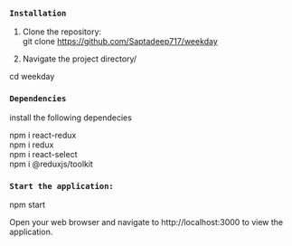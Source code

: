 ### `Installation`
1. Clone the repository:\
git clone https://github.com/Saptadeep717/weekday


2. Navigate the project directory/

cd weekday


### `Dependencies`

install the following dependecies

npm i react-redux\
npm i redux\
npm i react-select\
npm i @reduxjs/toolkit


### `Start the application:`
npm start

Open your web browser and navigate to http://localhost:3000 to view the application.